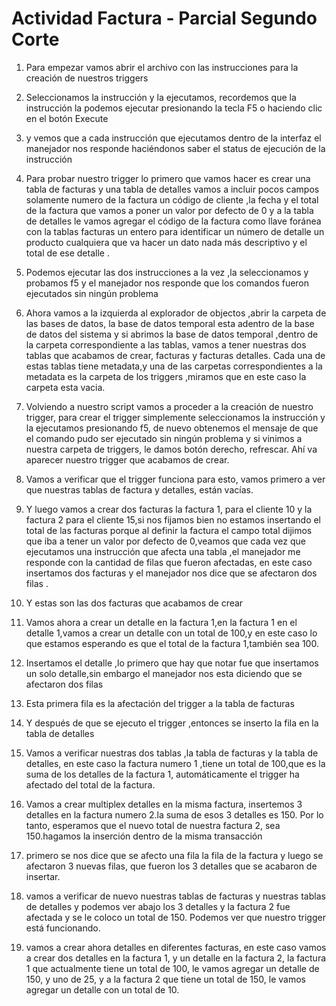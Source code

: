 # Actividad Factura - Parcial Segundo Corte

1.	Para empezar vamos abrir  el archivo con las instrucciones para la creación de nuestros triggers 
2.	Seleccionamos la instrucción y la ejecutamos, recordemos que la instrucción la podemos ejecutar presionando la tecla F5  o haciendo clic en el botón Execute
3.	y vemos que a cada instrucción que ejecutamos dentro de la interfaz el manejador nos responde haciéndonos saber el status de ejecución de la instrucción 
4.	Para probar nuestro trigger lo primero que vamos hacer es crear una tabla de facturas y una tabla de detalles vamos a incluir pocos campos solamente numero de la factura  un código de cliente ,la fecha y el total de la  factura que vamos a poner un valor por defecto de 0 y a la tabla de detalles le vamos agregar el código de la factura como llave foránea con la tablas facturas un entero para identificar un  número  de detalle un producto cualquiera que va hacer un dato nada más descriptivo y el total de ese detalle .
5.	Podemos ejecutar las dos instrucciones a la vez ,la seleccionamos y probamos f5 y el manejador nos responde que los comandos fueron ejecutados sin ningún problema
6.	Ahora vamos a la izquierda al explorador de objectos ,abrir la carpeta de las bases de datos, la base de datos temporal esta adentro de la base de datos del sistema y si abrimos la base de datos temporal ,dentro de la carpeta correspondiente a las tablas, vamos a tener nuestras dos tablas que acabamos de crear, facturas y facturas detalles.
Cada una de estas tablas tiene metadata,y una de las carpetas correspondientes a la metadata es la carpeta de los triggers ,miramos que en este caso la carpeta esta vacia.
7.	Volviendo a nuestro script vamos a proceder a la creación de nuestro trigger, para crear el trigger simplemente seleccionamos la instrucción y la ejecutamos presionando f5, de nuevo obtenemos el mensaje de que el comando pudo ser ejecutado sin ningún problema y si vinimos a nuestra carpeta de triggers, le damos botón derecho, refrescar. Ahí va aparecer nuestro trigger que acabamos de crear.
8.	Vamos a verificar que el trigger funciona para esto, vamos primero a ver que nuestras tablas de factura y detalles, están vacías.
9.	Y luego vamos a crear dos facturas la factura 1, para el cliente 10 y la factura 2 para el cliente 15,si nos fijamos bien  no estamos insertando el total de las facturas porque al definir la factura el campo total dijimos que iba a tener un valor por defecto de 0,veamos que cada vez que ejecutamos una instrucción que afecta una tabla ,el manejador me responde con la cantidad de filas que fueron afectadas, en este caso insertamos dos facturas y el manejador nos dice que se afectaron dos filas .
10.	Y estas son las dos facturas que acabamos de crear 
11.	Vamos ahora a crear un detalle en la factura 1,en la factura 1 en el detalle 1,vamos a crear un detalle con un total de 100,y en este caso lo que estamos esperando es que  el total de la factura 1,también sea 100.
12.	Insertamos el detalle ,lo primero que hay que notar fue que insertamos un solo detalle,sin embargo el manejador nos esta diciendo que se afectaron dos filas 
13.	Esta primera fila es la afectación del trigger a la tabla de facturas

14.	Y después de que se ejecuto el trigger ,entonces se inserto la fila en la tabla de detalles 
15.	Vamos a verificar nuestras dos tablas ,la tabla de facturas y la tabla de detalles, en este caso la factura numero 1 ,tiene un total de 100,que es la suma de los detalles de la factura 1, automáticamente el trigger ha afectado del total de la factura.
16.	Vamos a crear multiplex detalles en la misma factura, insertemos 3 detalles en la factura numero 2.la suma de esos 3 detalles es 150.
Por lo tanto, esperamos que el nuevo total de nuestra factura 2, sea 150.hagamos la inserción dentro de la misma transacción 
17.	primero  se nos dice que se afecto una fila la fila de la factura y luego se afectaron  3 nuevas filas, que fueron los 3 detalles que se acabaron de insertar.
18.	vamos a verificar de nuevo nuestras tablas de facturas y nuestras tablas de detalles y podemos ver abajo los 3 detalles y la factura 2 fue afectada y se le coloco un total de 150. Podemos ver que nuestro trigger está funcionando.
19.	vamos a crear ahora detalles en diferentes facturas, en este caso vamos a crear dos detalles en la factura 1, y un detalle en la factura 2, la factura 1 que actualmente tiene un total de 100, le vamos agregar un detalle de 150, y uno de 25, y a la factura 2 que tiene un total de 150, le vamos agregar un detalle con un total de 10.
